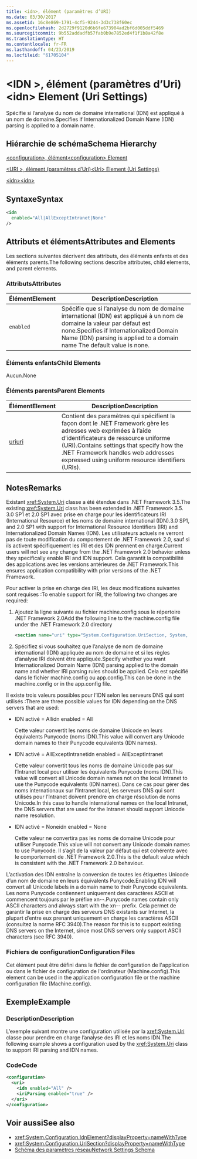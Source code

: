 ```yaml
---
title: <idn>, élément (paramètres d’URI)
ms.date: 03/30/2017
ms.assetid: 16c8e869-1791-4cf5-9244-3d3c738f60ec
ms.openlocfilehash: 2d2729f9120d6b6fe673904ad2bf6d005ddf5469
ms.sourcegitcommit: 9b552addadfb57fab0b9e7852ed4f1f1b8a42f8e
ms.translationtype: HT
ms.contentlocale: fr-FR
ms.lasthandoff: 04/23/2019
ms.locfileid: "61705104"
---
```

# <a name="idn-element-uri-settings"></a><span data-ttu-id="1bf6f-102">\<IDN >, élément (paramètres d’Uri)</span><span class="sxs-lookup"><span data-stu-id="1bf6f-102">\<idn> Element (Uri Settings)</span></span>
<span data-ttu-id="1bf6f-103">Spécifie si l’analyse du nom de domaine international (IDN) est appliqué à un nom de domaine.</span><span class="sxs-lookup"><span data-stu-id="1bf6f-103">Specifies if Internationalized Domain Name (IDN) parsing is applied to a domain name.</span></span>  
  
## <a name="schema-hierarchy"></a><span data-ttu-id="1bf6f-104">Hiérarchie de schéma</span><span class="sxs-lookup"><span data-stu-id="1bf6f-104">Schema Hierarchy</span></span>  
 [<span data-ttu-id="1bf6f-105">\<configuration>, élément</span><span class="sxs-lookup"><span data-stu-id="1bf6f-105">\<configuration> Element</span></span>](../../../../../docs/framework/configure-apps/file-schema/configuration-element.md)  
  
 [<span data-ttu-id="1bf6f-106">\<URI >, élément (paramètres d’Uri)</span><span class="sxs-lookup"><span data-stu-id="1bf6f-106">\<Uri> Element (Uri Settings)</span></span>](../../../../../docs/framework/configure-apps/file-schema/network/uri-element-uri-settings.md)  
  
 [<span data-ttu-id="1bf6f-107">\<idn></span><span class="sxs-lookup"><span data-stu-id="1bf6f-107">\<idn></span></span>](../../../../../docs/framework/configure-apps/file-schema/network/idn-element-uri-settings.md)  
  
## <a name="syntax"></a><span data-ttu-id="1bf6f-108">Syntaxe</span><span class="sxs-lookup"><span data-stu-id="1bf6f-108">Syntax</span></span>  
  
```xml  
<idn  
  enabled="All|AllExceptIntranet|None"  
/>  
```  
  
## <a name="attributes-and-elements"></a><span data-ttu-id="1bf6f-109">Attributs et éléments</span><span class="sxs-lookup"><span data-stu-id="1bf6f-109">Attributes and Elements</span></span>  
 <span data-ttu-id="1bf6f-110">Les sections suivantes décrivent des attributs, des éléments enfants et des éléments parents.</span><span class="sxs-lookup"><span data-stu-id="1bf6f-110">The following sections describe attributes, child elements, and parent elements.</span></span>  
  
### <a name="attributes"></a><span data-ttu-id="1bf6f-111">Attributs</span><span class="sxs-lookup"><span data-stu-id="1bf6f-111">Attributes</span></span>  
  
|<span data-ttu-id="1bf6f-112">**Élément**</span><span class="sxs-lookup"><span data-stu-id="1bf6f-112">**Element**</span></span>|<span data-ttu-id="1bf6f-113">**Description**</span><span class="sxs-lookup"><span data-stu-id="1bf6f-113">**Description**</span></span>|  
|-----------------|---------------------|  
|`enabled`|<span data-ttu-id="1bf6f-114">Spécifie que si l’analyse du nom de domaine international (IDN) est appliqué à un nom de domaine la valeur par défaut est none.</span><span class="sxs-lookup"><span data-stu-id="1bf6f-114">Specifies if Internationalized Domain Name (IDN) parsing is applied to a domain name The default value is none.</span></span>|  
  
### <a name="child-elements"></a><span data-ttu-id="1bf6f-115">Éléments enfants</span><span class="sxs-lookup"><span data-stu-id="1bf6f-115">Child Elements</span></span>  
 <span data-ttu-id="1bf6f-116">Aucun.</span><span class="sxs-lookup"><span data-stu-id="1bf6f-116">None</span></span>  
  
### <a name="parent-elements"></a><span data-ttu-id="1bf6f-117">Éléments parents</span><span class="sxs-lookup"><span data-stu-id="1bf6f-117">Parent Elements</span></span>  
  
|<span data-ttu-id="1bf6f-118">**Élément**</span><span class="sxs-lookup"><span data-stu-id="1bf6f-118">**Element**</span></span>|<span data-ttu-id="1bf6f-119">**Description**</span><span class="sxs-lookup"><span data-stu-id="1bf6f-119">**Description**</span></span>|  
|-----------------|---------------------|  
|[<span data-ttu-id="1bf6f-120">uri</span><span class="sxs-lookup"><span data-stu-id="1bf6f-120">uri</span></span>](../../../../../docs/framework/configure-apps/file-schema/network/uri-element-uri-settings.md)|<span data-ttu-id="1bf6f-121">Contient des paramètres qui spécifient la façon dont le .NET Framework gère les adresses web exprimées à l’aide d’identificateurs de ressource uniforme (URI).</span><span class="sxs-lookup"><span data-stu-id="1bf6f-121">Contains settings that specify how the .NET Framework handles web addresses expressed using uniform resource identifiers (URIs).</span></span>|  
  
## <a name="remarks"></a><span data-ttu-id="1bf6f-122">Notes</span><span class="sxs-lookup"><span data-stu-id="1bf6f-122">Remarks</span></span>  
 <span data-ttu-id="1bf6f-123">Existant <xref:System.Uri> classe a été étendue dans .NET Framework 3.5.</span><span class="sxs-lookup"><span data-stu-id="1bf6f-123">The existing <xref:System.Uri> class has been extended in .NET Framework 3.5.</span></span> <span data-ttu-id="1bf6f-124">3.0 SP1 et 2.0 SP1 avec prise en charge pour les identificateurs IRI (International Resource) et les noms de domaine international (IDN).</span><span class="sxs-lookup"><span data-stu-id="1bf6f-124">3.0 SP1, and 2.0 SP1 with support for International Resource Identifiers (IRI) and Internationalized Domain Names (IDN).</span></span> <span data-ttu-id="1bf6f-125">Les utilisateurs actuels ne verront pas de toute modification du comportement de .NET Framework 2.0, sauf si ils activent spécifiquement les IRI et des IDN prennent en charge.</span><span class="sxs-lookup"><span data-stu-id="1bf6f-125">Current users will not see any change from the .NET Framework 2.0 behavior unless they specifically enable IRI and IDN support.</span></span> <span data-ttu-id="1bf6f-126">Cela garantit la compatibilité des applications avec les versions antérieures de .NET Framework.</span><span class="sxs-lookup"><span data-stu-id="1bf6f-126">This ensures application compatibility with prior versions of the .NET Framework.</span></span>  
  
 <span data-ttu-id="1bf6f-127">Pour activer la prise en charge des IRI, les deux modifications suivantes sont requises :</span><span class="sxs-lookup"><span data-stu-id="1bf6f-127">To enable support for IRI, the following two changes are required:</span></span>  
  
1. <span data-ttu-id="1bf6f-128">Ajoutez la ligne suivante au fichier machine.config sous le répertoire .NET Framework 2.0</span><span class="sxs-lookup"><span data-stu-id="1bf6f-128">Add the following line to the machine.config file under the .NET Framework 2.0 directory</span></span>  
  
    ```xml  
    <section name="uri" type="System.Configuration.UriSection, System, Version=2.0.0.0, Culture=neutral, PublicKeyToken=b77a5c561934e089" />  
    ```  
  
2. <span data-ttu-id="1bf6f-129">Spécifiez si vous souhaitez que l’analyse de nom de domaine international (IDN) appliquée au nom de domaine et si les règles d’analyse IRI doivent être appliquée.</span><span class="sxs-lookup"><span data-stu-id="1bf6f-129">Specify whether you want Internationalized Domain Name (IDN) parsing applied to the domain name and whether IRI parsing rules should be applied.</span></span> <span data-ttu-id="1bf6f-130">Cela est spécifié dans le fichier machine.config ou app.config.</span><span class="sxs-lookup"><span data-stu-id="1bf6f-130">This can be done in the machine.config or in the app.config file.</span></span>  
  
 <span data-ttu-id="1bf6f-131">Il existe trois valeurs possibles pour l’IDN selon les serveurs DNS qui sont utilisés :</span><span class="sxs-lookup"><span data-stu-id="1bf6f-131">There are three possible values for IDN depending on the DNS servers that are used:</span></span>  
  
- <span data-ttu-id="1bf6f-132">IDN activé = All</span><span class="sxs-lookup"><span data-stu-id="1bf6f-132">idn enabled = All</span></span>  
  
     <span data-ttu-id="1bf6f-133">Cette valeur convertit les noms de domaine Unicode en leurs équivalents Punycode (noms IDN).</span><span class="sxs-lookup"><span data-stu-id="1bf6f-133">This value will convert any Unicode domain names to their Punycode equivalents (IDN names).</span></span>  
  
- <span data-ttu-id="1bf6f-134">IDN activé = AllExceptIntranet</span><span class="sxs-lookup"><span data-stu-id="1bf6f-134">idn enabled = AllExceptIntranet</span></span>  
  
     <span data-ttu-id="1bf6f-135">Cette valeur convertit tous les noms de domaine Unicode pas sur l’Intranet local pour utiliser les équivalents Punycode (noms IDN).</span><span class="sxs-lookup"><span data-stu-id="1bf6f-135">This value will convert all Unicode domain names not on the local Intranet to use the Punycode equivalents (IDN names).</span></span> <span data-ttu-id="1bf6f-136">Dans ce cas pour gérer des noms internationaux sur l’Intranet local, les serveurs DNS qui sont utilisés pour l’Intranet doivent prendre en charge résolution de noms Unicode.</span><span class="sxs-lookup"><span data-stu-id="1bf6f-136">In this case to handle international names on the local Intranet, the DNS servers that are used for the Intranet should support Unicode name resolution.</span></span>  
  
- <span data-ttu-id="1bf6f-137">IDN activé = None</span><span class="sxs-lookup"><span data-stu-id="1bf6f-137">idn enabled = None</span></span>  
  
     <span data-ttu-id="1bf6f-138">Cette valeur ne convertira pas les noms de domaine Unicode pour utiliser Punycode.</span><span class="sxs-lookup"><span data-stu-id="1bf6f-138">This value will not convert any Unicode domain names to use Punycode.</span></span> <span data-ttu-id="1bf6f-139">Il s’agit de la valeur par défaut qui est cohérente avec le comportement de .NET Framework 2.0.</span><span class="sxs-lookup"><span data-stu-id="1bf6f-139">This is the default value which is consistent with the .NET Framework 2.0 behaviour.</span></span>  
  
 <span data-ttu-id="1bf6f-140">L’activation des IDN entraîne la conversion de toutes les étiquettes Unicode d’un nom de domaine en leurs équivalents Punycode.</span><span class="sxs-lookup"><span data-stu-id="1bf6f-140">Enabling IDN will convert all Unicode labels in a domain name to their Punycode equivalents.</span></span> <span data-ttu-id="1bf6f-141">Les noms Punycode contiennent uniquement des caractères ASCII et commencent toujours par le préfixe xn--.</span><span class="sxs-lookup"><span data-stu-id="1bf6f-141">Punycode names contain only ASCII characters and always start with the xn-- prefix.</span></span> <span data-ttu-id="1bf6f-142">Cela permet de garantir la prise en charge des serveurs DNS existants sur Internet, la plupart d’entre eux prenant uniquement en charge les caractères ASCII (consultez la norme RFC 3940).</span><span class="sxs-lookup"><span data-stu-id="1bf6f-142">The reason for this is to support existing DNS servers on the Internet, since most DNS servers only support ASCII characters (see RFC 3940).</span></span>  
  
### <a name="configuration-files"></a><span data-ttu-id="1bf6f-143">Fichiers de configuration</span><span class="sxs-lookup"><span data-stu-id="1bf6f-143">Configuration Files</span></span>  
 <span data-ttu-id="1bf6f-144">Cet élément peut être défini dans le fichier de configuration de l'application ou dans le fichier de configuration de l'ordinateur (Machine.config).</span><span class="sxs-lookup"><span data-stu-id="1bf6f-144">This element can be used in the application configuration file or the machine configuration file (Machine.config).</span></span>  
  
## <a name="example"></a><span data-ttu-id="1bf6f-145">Exemple</span><span class="sxs-lookup"><span data-stu-id="1bf6f-145">Example</span></span>  
  
### <a name="description"></a><span data-ttu-id="1bf6f-146">Description</span><span class="sxs-lookup"><span data-stu-id="1bf6f-146">Description</span></span>  
 <span data-ttu-id="1bf6f-147">L’exemple suivant montre une configuration utilisée par la <xref:System.Uri> classe pour prendre en charge l’analyse des IRI et les noms IDN.</span><span class="sxs-lookup"><span data-stu-id="1bf6f-147">The following example shows a configuration used by the <xref:System.Uri> class to support IRI parsing and IDN names.</span></span>  
  
### <a name="code"></a><span data-ttu-id="1bf6f-148">Code</span><span class="sxs-lookup"><span data-stu-id="1bf6f-148">Code</span></span>  
  
```xml  
<configuration>  
  <uri>  
    <idn enabled="All" />  
    <iriParsing enabled="true" />  
  </uri>  
</configuration>  
```  
  
## <a name="see-also"></a><span data-ttu-id="1bf6f-149">Voir aussi</span><span class="sxs-lookup"><span data-stu-id="1bf6f-149">See also</span></span>

- <xref:System.Configuration.IdnElement?displayProperty=nameWithType>
- <xref:System.Configuration.UriSection?displayProperty=nameWithType>
- [<span data-ttu-id="1bf6f-150">Schéma des paramètres réseau</span><span class="sxs-lookup"><span data-stu-id="1bf6f-150">Network Settings Schema</span></span>](../../../../../docs/framework/configure-apps/file-schema/network/index.md)

